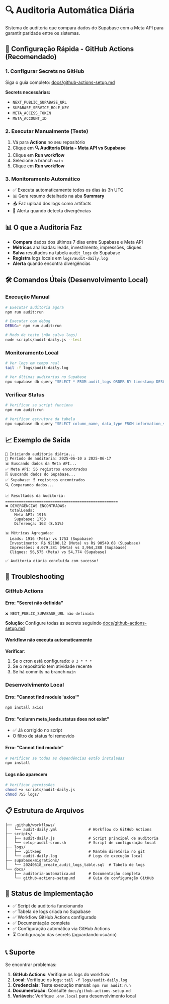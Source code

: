 # 🔍 Auditoria Automática Diária

Sistema de auditoria que compara dados do Supabase com a Meta API para garantir paridade entre os sistemas.

## 🚀 Configuração Rápida - GitHub Actions (Recomendado)

### 1. Configurar Secrets no GitHub
Siga o guia completo: [docs/github-actions-setup.md](docs/github-actions-setup.md)

**Secrets necessárias:**
- `NEXT_PUBLIC_SUPABASE_URL`
- `SUPABASE_SERVICE_ROLE_KEY`
- `META_ACCESS_TOKEN`
- `META_ACCOUNT_ID`

### 2. Executar Manualmente (Teste)
1. Vá para **Actions** no seu repositório
2. Clique em **🔍 Auditoria Diária - Meta API vs Supabase**
3. Clique em **Run workflow**
4. Selecione a branch `main`
5. Clique em **Run workflow**

### 3. Monitoramento Automático
- ✅ Executa automaticamente todos os dias às 3h UTC
- 📊 Gera resumo detalhado na aba **Summary**
- 📤 Faz upload dos logs como artifacts
- 🔔 Alerta quando detecta divergências

## 📊 O que a Auditoria Faz

- **Compara** dados dos últimos 7 dias entre Supabase e Meta API
- **Métricas** analisadas: leads, investimento, impressões, cliques
- **Salva** resultados na tabela `audit_logs` do Supabase
- **Registra** logs locais em `logs/audit-daily.log`
- **Alerta** quando encontra divergências

## 🛠️ Comandos Úteis (Desenvolvimento Local)

### Execução Manual
```bash
# Executar auditoria agora
npm run audit:run

# Executar com debug
DEBUG=* npm run audit:run

# Modo de teste (não salva logs)
node scripts/audit-daily.js --test
```

### Monitoramento Local
```bash
# Ver logs em tempo real
tail -f logs/audit-daily.log

# Ver últimas auditorias no Supabase
npx supabase db query "SELECT * FROM audit_logs ORDER BY timestamp DESC LIMIT 5;"
```

### Verificar Status
```bash
# Verificar se script funciona
npm run audit:run

# Verificar estrutura da tabela
npx supabase db query "SELECT column_name, data_type FROM information_schema.columns WHERE table_name = 'audit_logs';"
```

## 📈 Exemplo de Saída

```
🚀 Iniciando auditoria diária...
📅 Período de auditoria: 2025-06-10 a 2025-06-17
📊 Buscando dados da Meta API...
✅ Meta API: 56 registros encontrados
🗄️ Buscando dados do Supabase...
✅ Supabase: 5 registros encontrados
🔍 Comparando dados...

📈 Resultados da Auditoria:
==================================================
❌ DIVERGÊNCIAS ENCONTRADAS:
  totalLeads:
    Meta API: 1916
    Supabase: 1753
    Diferença: 163 (8.51%)

📊 Métricas Agregadas:
  Leads: 1916 (Meta) vs 1753 (Supabase)
  Investimento: R$ 92100.12 (Meta) vs R$ 90549.68 (Supabase)
  Impressões: 4,079,381 (Meta) vs 3,964,288 (Supabase)
  Cliques: 56,575 (Meta) vs 54,774 (Supabase)

✅ Auditoria diária concluída com sucesso!
```

## 🔧 Troubleshooting

### GitHub Actions

#### Erro: "Secret não definida"
```
❌ NEXT_PUBLIC_SUPABASE_URL não definida
```
**Solução**: Configure todas as secrets seguindo [docs/github-actions-setup.md](docs/github-actions-setup.md)

#### Workflow não executa automaticamente
**Verificar**:
1. Se o cron está configurado: `0 3 * * *`
2. Se o repositório tem atividade recente
3. Se há commits na branch `main`

### Desenvolvimento Local

#### Erro: "Cannot find module 'axios'"
```bash
npm install axios
```

#### Erro: "column meta_leads.status does not exist"
- ✅ Já corrigido no script
- O filtro de status foi removido

#### Erro: "Cannot find module"
```bash
# Verificar se todas as dependências estão instaladas
npm install
```

#### Logs não aparecem
```bash
# Verificar permissões
chmod +x scripts/audit-daily.js
chmod 755 logs/
```

## 📋 Estrutura de Arquivos

```
├── .github/workflows/
│   └── audit-daily.yml              # Workflow do GitHub Actions
├── scripts/
│   ├── audit-daily.js               # Script principal de auditoria
│   └── setup-audit-cron.sh          # Script de configuração local
├── logs/
│   ├── .gitkeep                     # Mantém diretório no git
│   └── audit-daily.log              # Logs de execução local
├── supabase/migrations/
│   └── 20240618_create_audit_logs_table.sql  # Tabela de logs
└── docs/
    ├── auditoria-automatica.md      # Documentação completa
    └── github-actions-setup.md      # Guia de configuração GitHub
```

## 🎯 Status de Implementação

- ✅ Script de auditoria funcionando
- ✅ Tabela de logs criada no Supabase
- ✅ Workflow GitHub Actions configurado
- ✅ Documentação completa
- ✅ Configuração automática via GitHub Actions
- ⏳ Configuração das secrets (aguardando usuário)

## 📞 Suporte

Se encontrar problemas:

1. **GitHub Actions**: Verifique os logs do workflow
2. **Local**: Verifique os logs: `tail -f logs/audit-daily.log`
3. **Credenciais**: Teste execução manual: `npm run audit:run`
4. **Documentação**: Consulte `docs/github-actions-setup.md`
5. **Variáveis**: Verifique `.env.local` para desenvolvimento local 